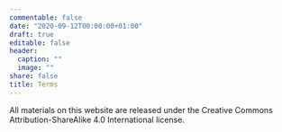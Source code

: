 ```yaml
---
commentable: false
date: "2020-09-12T00:00:00+01:00"
draft: true
editable: false
header:
  caption: ""
  image: ""
share: false
title: Terms
---
```


All materials on this website are released under the Creative Commons Attribution-ShareAlike 4.0 International license. 
